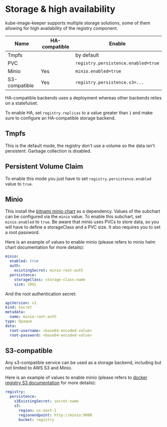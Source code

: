 # Storage & high availability

kube-image-keeper supports multiple storage solutions, some of them allowing for high availability of the registry component.

| Name          | HA-compatible | Enable                              |
|---------------|---------------|-------------------------------------|
| Tmpfs         |               | by default                          |
| PVC           |               | `registry.persistence.enabled=true` |
| Minio         |      Yes      | `minio.enabled=true`                |
| S3-compatible |      Yes      | `registry.persistence.s3=...`       |

HA-compatible backends uses a deployment whereas other backends relies on a statefulset.

To enable HA, set `registry.replicas` to a value greater than `1` and make sure to configure an HA-compatible storage backend.

## Tmpfs

This is the default mode, the registry don't use a volume so the data isn't persistent. Garbage collection is disabled.

## Persistent Volume Claim

To enable this mode you just have to set `registry.persistence.enabled` value to `true`.

## Minio

This install the [bitnami minio chart](https://artifacthub.io/packages/helm/bitnami/minio) as a dependency. Values of the subchart can be configured via the `minio` value. To enable this subchart, set `minio.enabled` to `true`. Be aware that minio uses PVCs to store data, so you will have to define a storageClass and a PVC size. It also requires you to set a root password.

Here is an example of values to enable minio (please refers to minio helm chart documentation for more details):

```yaml
minio:
  enabled: true
  auth:
    existingSecret: minio-root-auth
  persistence:
    storageClass: storage-class-name
    size: 10Gi
```

And the root authentication secret:

```yaml
apiVersion: v1
kind: Secret
metadata:
  name: minio-root-auth
type: Opaque
data:
  root-username: <base64-encoded-value>
  root-password: <base64-encoded-value>
```

## S3-compatible

Any s3-compatible service can be used as a storage backend, including but not limited to AWS S3 and Minio.

Here is an example of values to enable minio (please refers to [docker registry S3 documentation](https://github.com/docker/docs/blob/main/registry/storage-drivers/s3.md) for more details):

```yaml
registry:
  persistence:
    s3ExistingSecret: secret-name
    s3:
      region: us-east-1
      regionendpoint: http://minio:9000
      bucket: registry
```
